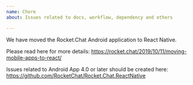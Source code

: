 ```yaml
---
name: Chore
about: Issues related to docs, workflow, dependency and others

---
```


We have moved the Rocket.Chat Android application to React Native.

Please read here for more details:
https://rocket.chat/2019/10/11/moving-mobile-apps-to-react/

Issues related to Android App 4.0 or later should be created here: https://github.com/RocketChat/Rocket.Chat.ReactNative